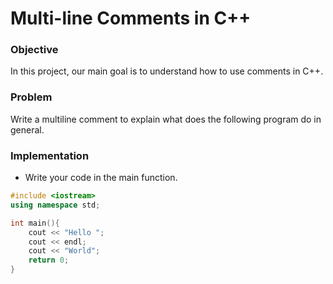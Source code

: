 # Multi-line Comments in C++

### Objective

In this project, our main goal is to understand how to use comments in C++.

### Problem

Write a multiline comment to explain what does the following program do in general. 


### Implementation
- Write your code in the main function.
  
```cpp
#include <iostream>
using namespace std;

int main(){
    cout << "Hello ";
    cout << endl;
    cout << "World";
    return 0;
}
```
